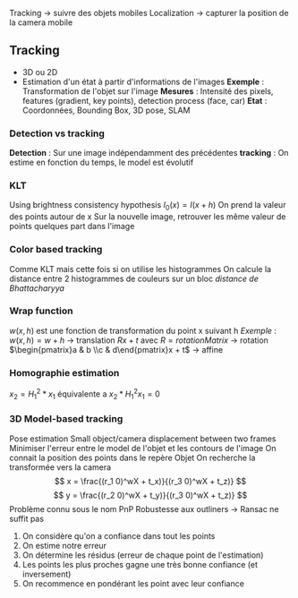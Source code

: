 Tracking -> suivre des objets mobiles
Localization -> capturer la position de la camera mobile
## Tracking
- 3D ou 2D
- Estimation d'un état à partir d'informations de l'images
**Exemple** : Transformation de l'objet sur l'image
**Mesures** : Intensité des pixels, features (gradient, key points), detection process (face, car)
**Etat** : Coordonnées, Bounding Box, 3D pose, SLAM
### Detection vs tracking
**Detection** : Sur une image indépendamment des précédentes
**tracking** : On estime en fonction du temps, le model est évolutif
### KLT
Using brightness consistency hypothesis $I_0(x) = I(x+h)$
On prend la valeur des points autour de x
Sur la nouvelle image, retrouver les même valeur de points quelques part dans l'image
### Color based tracking
Comme KLT mais cette fois si on utilise les histogrammes
On calcule la distance entre 2 histogrammes de couleurs sur un bloc
*distance de Bhattacharyya*
### Wrap function
$w(x, h)$ est une fonction de transformation du point x suivant h
*Exemple* : $w(x, h) = w+h$ -> translation
$Rx +t$ avec $R = rotationMatrix$ -> rotation
$\begin{pmatrix}a & b \\c & d\end{pmatrix}x + t$ -> affine
### Homographie estimation
$x_2 = H_1^2 * x_1$
équivalente a $x_2 * H_1^2x_{1} = 0$
### 3D Model-based tracking
Pose estimation
Small object/camera displacement between two frames
Minimiser l'erreur entre le model de l'objet et les contours de l'image
On connait la position des points dans le repère Objet
On recherche la transformée vers la camera
$$
x = \frac{(r_1 0)^wX + t_x)}{(r_3 0)^wX + t_z)} $$ $$
y = \frac{(r_2 0)^wX + t_y)}{(r_3 0)^wX + t_z)}
$$
Problème connu sous le nom PnP
Robustesse aux outliners -> Ransac ne suffit pas
1) On considère qu'on a confiance dans tout les points
2) On estime notre erreur
3) On détermine les résidus (erreur de chaque point de l'estimation)
4) Les points les plus proches gagne une très bonne confiance (et inversement)
5) On recommence en pondérant les point avec leur confiance
